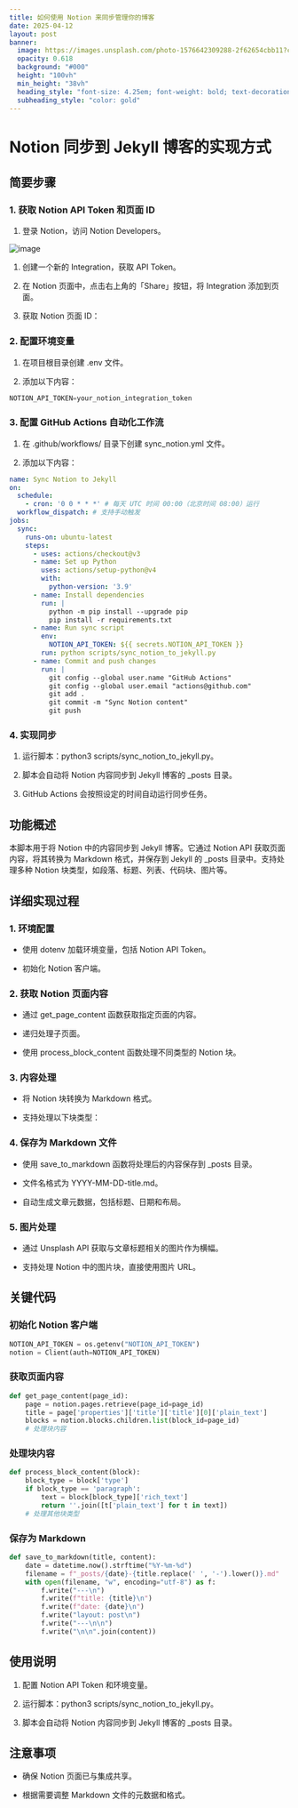 ```yaml
---
title: 如何使用 Notion 来同步管理你的博客
date: 2025-04-12
layout: post
banner:
  image: https://images.unsplash.com/photo-1576642309288-2f62654cbb11?crop=entropy&cs=tinysrgb&fit=max&fm=jpg&ixid=M3w2OTIwMzJ8MHwxfHJhbmRvbXx8fHx8fHx8fDE3NDQ0OTYyNzN8&ixlib=rb-4.0.3&q=80&w=1080
  opacity: 0.618
  background: "#000"
  height: "100vh"
  min_height: "38vh"
  heading_style: "font-size: 4.25em; font-weight: bold; text-decoration: underline"
  subheading_style: "color: gold"
---
```


# Notion 同步到 Jekyll 博客的实现方式

## 简要步骤

### 1. 获取 Notion API Token 和页面 ID

1. 登录 Notion，访问 Notion Developers。

![image](https://prod-files-secure.s3.us-west-2.amazonaws.com/a7a0cc5a-89b9-4cda-8686-1fba0ca52f40/d19c1afe-dea5-4312-9333-786b0ba83054/image.png?X-Amz-Algorithm=AWS4-HMAC-SHA256&X-Amz-Content-Sha256=UNSIGNED-PAYLOAD&X-Amz-Credential=ASIAZI2LB4667HMCOC3D%2F20250412%2Fus-west-2%2Fs3%2Faws4_request&X-Amz-Date=20250412T221753Z&X-Amz-Expires=3600&X-Amz-Security-Token=IQoJb3JpZ2luX2VjEGYaCXVzLXdlc3QtMiJIMEYCIQCowTpFhu%2BuHx63wfFKdFzbqkJDTNXpDaQ2wyQP8BYX2QIhAL7A8NmIj8bZ0xnS%2Feb36nm6brYHYSxvoRTktH3p%2BKCyKogECN7%2F%2F%2F%2F%2F%2F%2F%2F%2F%2FwEQABoMNjM3NDIzMTgzODA1IgyPne2j4N9TlSXPOkUq3AMJ1jRTu8Sw4U0Y7YRqJ22YdqEV5xfG1iESdHlnq1Ss%2Bx4tvUuVwwrc%2F4U4S%2BzC1jBcNr1tOACKaiReZQBZ0b0%2FJhU5QyHvZQHnuCVcfWvjNXRJjVX8VHrpy2oND0CaWQd7QI9ps%2FLgdfzWSRTXURXsCmouh2O2NzYgTh2phVYh0EUbaJ3ex5N9wAiDlOUSpdDl%2BPFHhD5Y1kZgqluZuS2E0tweaDWztAgfcG6moBLklSjXILZVlpIkzafG71dCuImjMRQM1gbmRVoXMSv5sx5OBTiTwa%2B71H4VLqOwGr4fFIgLwyRmLyfEYOioEWcCHs%2BWcl6%2FntBRxu90oKOYnHQWXSuQhcwppg41oyUzWFubSnaty4nW%2BzIxKYi1WZ9MR5M3vLh2Kx4KNgFRLP%2FvlsWBcJDV4NBt%2F%2BUg3BsuOatFYQtBOhMEr9umUZdGYSgISB4dSZM%2BDJh0TwKFBL3gVuijZBTcKNm%2BYRlK8ebXAsTgfOltAdPr3YZTWNwk8LvOpcHzvC%2BSsDfmSnBVJor0oKr5AvQQovKyK9WxsjkBxuSmMOTsQDr95Q3GDWPEHqRutATX%2F2HL4yC%2Bi%2BBfU73kKnPFXTKjRfINwo9wKQFjJQmScuCmYj15WJoiHCC3tzCMseu%2FBjqkAT%2BY9f9v8INFOPUryOmw6WlOzeDsd%2BrTk%2F8NZLPcSZvgWggsg2ojl9paucS%2BjSEoREZOncR1HuviAR%2FHXP%2FOFRNcQJODEvKzW4XbuPZW%2BbDg1kH9wdLrXZMzrK6OgHzek7pkT%2Bfcs0XGmlTk%2FRBzk8NVlA3Uc2ccKKav%2FivIBUS02mUPUi6HV5c%2B9Z94HeDc9%2Fpjs8RfNn9BmuAWIqpbcipbrOJ8&X-Amz-Signature=25bc546f52ada18bba45125861387db0530a5a4009c2c0cd795796305e3b9164&X-Amz-SignedHeaders=host&x-id=GetObject)

1. 创建一个新的 Integration，获取 API Token。

1. 在 Notion 页面中，点击右上角的「Share」按钮，将 Integration 添加到页面。

1. 获取 Notion 页面 ID：


### 2. 配置环境变量

1. 在项目根目录创建 .env 文件。

1. 添加以下内容：

```javascript
NOTION_API_TOKEN=your_notion_integration_token
```

### 3. 配置 GitHub Actions 自动化工作流

1. 在 .github/workflows/ 目录下创建 sync_notion.yml 文件。

1. 添加以下内容：

```yaml
name: Sync Notion to Jekyll
on:
  schedule:
    - cron: '0 0 * * *' # 每天 UTC 时间 00:00（北京时间 08:00）运行
  workflow_dispatch: # 支持手动触发
jobs:
  sync:
    runs-on: ubuntu-latest
    steps:
      - uses: actions/checkout@v3
      - name: Set up Python
        uses: actions/setup-python@v4
        with:
          python-version: '3.9'
      - name: Install dependencies
        run: |
          python -m pip install --upgrade pip
          pip install -r requirements.txt
      - name: Run sync script
        env:
          NOTION_API_TOKEN: ${{ secrets.NOTION_API_TOKEN }}
        run: python scripts/sync_notion_to_jekyll.py
      - name: Commit and push changes
        run: |
          git config --global user.name "GitHub Actions"
          git config --global user.email "actions@github.com"
          git add .
          git commit -m "Sync Notion content"
          git push
```

### 4. 实现同步

1. 运行脚本：python3 scripts/sync_notion_to_jekyll.py。

1. 脚本会自动将 Notion 内容同步到 Jekyll 博客的 _posts 目录。

1. GitHub Actions 会按照设定的时间自动运行同步任务。

## 功能概述

本脚本用于将 Notion 中的内容同步到 Jekyll 博客。它通过 Notion API 获取页面内容，将其转换为 Markdown 格式，并保存到 Jekyll 的 _posts 目录中。支持处理多种 Notion 块类型，如段落、标题、列表、代码块、图片等。

## 详细实现过程

### 1. 环境配置

- 使用 dotenv 加载环境变量，包括 Notion API Token。

- 初始化 Notion 客户端。

### 2. 获取 Notion 页面内容

- 通过 get_page_content 函数获取指定页面的内容。

- 递归处理子页面。

- 使用 process_block_content 函数处理不同类型的 Notion 块。

### 3. 内容处理

- 将 Notion 块转换为 Markdown 格式。

- 支持处理以下块类型：


### 4. 保存为 Markdown 文件

- 使用 save_to_markdown 函数将处理后的内容保存到 _posts 目录。

- 文件名格式为 YYYY-MM-DD-title.md。

- 自动生成文章元数据，包括标题、日期和布局。

### 5. 图片处理

- 通过 Unsplash API 获取与文章标题相关的图片作为横幅。

- 支持处理 Notion 中的图片块，直接使用图片 URL。

## 关键代码

### 初始化 Notion 客户端

```python
NOTION_API_TOKEN = os.getenv("NOTION_API_TOKEN")
notion = Client(auth=NOTION_API_TOKEN)
```

### 获取页面内容

```python
def get_page_content(page_id):
    page = notion.pages.retrieve(page_id=page_id)
    title = page['properties']['title']['title'][0]['plain_text']
    blocks = notion.blocks.children.list(block_id=page_id)
    # 处理块内容
```

### 处理块内容

```python
def process_block_content(block):
    block_type = block['type']
    if block_type == 'paragraph':
        text = block[block_type]['rich_text']
        return ''.join([t['plain_text'] for t in text])
    # 处理其他块类型
```

### 保存为 Markdown

```python
def save_to_markdown(title, content):
    date = datetime.now().strftime("%Y-%m-%d")
    filename = f"_posts/{date}-{title.replace(' ', '-').lower()}.md"
    with open(filename, "w", encoding="utf-8") as f:
        f.write("---\n")
        f.write(f"title: {title}\n")
        f.write(f"date: {date}\n")
        f.write("layout: post\n")
        f.write("---\n\n")
        f.write("\n\n".join(content))
```

## 使用说明

1. 配置 Notion API Token 和环境变量。

1. 运行脚本：python3 scripts/sync_notion_to_jekyll.py。

1. 脚本会自动将 Notion 内容同步到 Jekyll 博客的 _posts 目录。

## 注意事项

- 确保 Notion 页面已与集成共享。

- 根据需要调整 Markdown 文件的元数据和格式。